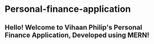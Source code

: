 # Personal-finance-application

## Hello! Welcome to Vihaan Philip's Personal Finance Application, Developed using MERN!